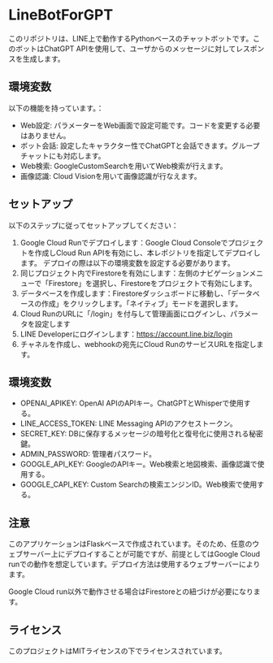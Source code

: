 # LineBotForGPT

このリポジトリは、LINE上で動作するPythonベースのチャットボットです。このボットはChatGPT APIを使用して、ユーザからのメッセージに対してレスポンスを生成します。

## 環境変数
以下の機能を持っています。：

- Web設定: パラメーターをWeb画面で設定可能です。コードを変更する必要はありません。
- ボット会話: 設定したキャラクター性でChatGPTと会話できます。グループチャットにも対応します。
- Web検索: GoogleCustomSearchを用いてWeb検索が行えます。
- 画像認識: Cloud Visionを用いて画像認識が行なえます。

## セットアップ
以下のステップに従ってセットアップしてください：
1. Google Cloud Runでデプロイします：Google Cloud Consoleでプロジェクトを作成しCloud Run APIを有効にし、本レポジトリを指定してデプロイします。 デプロイの際は以下の環境変数を設定する必要があります。
2. 同じプロジェクト内でFirestoreを有効にします：左側のナビゲーションメニューで「Firestore」を選択し、Firestoreをプロジェクトで有効にします。
3. データベースを作成します：Firestoreダッシュボードに移動し、「データベースの作成」をクリックします。「ネイティブ」モードを選択します。
4. Cloud RunのURLに「/login」を付与して管理画面にログインし、パラメータを設定します
5. LINE Developerにログインします：https://account.line.biz/login
6. チャネルを作成し、webhookの宛先にCloud RunのサービスURLを指定します。

## 環境変数
- OPENAI_APIKEY: OpenAI APIのAPIキー。ChatGPTとWhisperで使用する。
- LINE_ACCESS_TOKEN: LINE Messaging APIのアクセストークン。
- SECRET_KEY: DBに保存するメッセージの暗号化と復号化に使用される秘密鍵。
- ADMIN_PASSWORD: 管理者パスワード。
- GOOGLE_API_KEY: GoogleのAPIキー。Web検索と地図検索、画像認識で使用する。
- GOOGLE_CAPI_KEY: Custom Searchの検索エンジンID。Web検索で使用する。

## 注意
このアプリケーションはFlaskベースで作成されています。そのため、任意のウェブサーバー上にデプロイすることが可能ですが、前提としてはGoogle Cloud runでの動作を想定しています。デプロイ方法は使用するウェブサーバーによります。

Google Cloud run以外で動作させる場合はFirestoreとの紐づけが必要になります。

## ライセンス
このプロジェクトはMITライセンスの下でライセンスされています。
